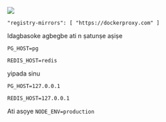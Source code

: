 ![](https://pub-b8db533c86124200a9d799bf3ba88099.r2.dev/2023/03/wbhiRD1.webp)

```
"registry-mirrors": [ "https://dockerproxy.com" ]
```

Idagbasoke agbegbe ati n ṣatunṣe aṣiṣe

```
PG_HOST=pg

REDIS_HOST=redis
```

yipada sinu

```
PG_HOST=127.0.0.1

REDIS_HOST=127.0.0.1

```

Ati asọye `NODE_ENV=production`
